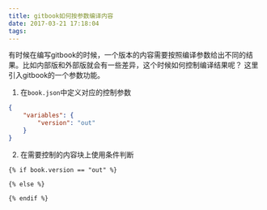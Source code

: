 ```yaml
---
title: gitbook如何按参数编译内容
date: 2017-03-21 17:18:04
tags:
---
```


有时候在编写gitbook的时候，一个版本的内容需要按照编译参数给出不同的结果。比如内部版和外部版就会有一些差异，这个时候如何控制编译结果呢？
这里引入gitbook的一个参数功能。
1. 在`book.json`中定义对应的控制参数
```json
{
    "variables": {
        "version": "out"
    }
}
```

2. 在需要控制的内容块上使用条件判断
```
{% if book.version == "out" %}
 
{% else %}
 
{% endif %}
```

